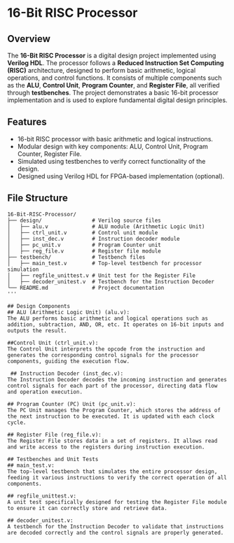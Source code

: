# 16-Bit RISC Processor

## Overview

The **16-Bit RISC Processor** is a digital design project implemented using **Verilog HDL**. The processor follows a **Reduced Instruction Set Computing (RISC)** architecture, designed to perform basic arithmetic, logical operations, and control functions. It consists of multiple components such as the **ALU**, **Control Unit**, **Program Counter**, and **Register File**, all verified through **testbenches**. The project demonstrates a basic 16-bit processor implementation and is used to explore fundamental digital design principles.

## Features

- 16-bit RISC processor with basic arithmetic and logical instructions.
- Modular design with key components: ALU, Control Unit, Program Counter, Register File.
- Simulated using testbenches to verify correct functionality of the design.
- Designed using Verilog HDL for FPGA-based implementation (optional).

## File Structure

```plaintext
16-Bit-RISC-Processor/
├── design/                # Verilog source files
│   ├── alu.v              # ALU module (Arithmetic Logic Unit)
│   ├── ctrl_unit.v        # Control unit module
│   ├── inst_dec.v         # Instruction decoder module
│   ├── pc_unit.v          # Program Counter unit
│   ├── reg_file.v         # Register file module
├── testbench/             # Testbench files
│   ├── main_test.v        # Top-level testbench for processor simulation
│   ├── regfile_unittest.v # Unit test for the Register File
│   ├── decoder_unitest.v  # Testbench for the Instruction Decoder
└── README.md              # Project documentation
'''

## Design Components
## ALU (Arithmetic Logic Unit) (alu.v):
The ALU performs basic arithmetic and logical operations such as addition, subtraction, AND, OR, etc. It operates on 16-bit inputs and outputs the result.

##Control Unit (ctrl_unit.v):
The Control Unit interprets the opcode from the instruction and generates the corresponding control signals for the processor components, guiding the execution flow.

 ## Instruction Decoder (inst_dec.v):
The Instruction Decoder decodes the incoming instruction and generates control signals for each part of the processor, directing data flow and operation execution.

## Program Counter (PC) Unit (pc_unit.v):
The PC Unit manages the Program Counter, which stores the address of the next instruction to be executed. It is updated with each clock cycle.

## Register File (reg_file.v):
The Register File stores data in a set of registers. It allows read and write access to the registers during instruction execution.

## Testbenches and Unit Tests
## main_test.v:
The top-level testbench that simulates the entire processor design, feeding it various instructions to verify the correct operation of all components.

## regfile_unittest.v:
A unit test specifically designed for testing the Register File module to ensure it can correctly store and retrieve data.

## decoder_unitest.v:
A testbench for the Instruction Decoder to validate that instructions are decoded correctly and the control signals are properly generated.
